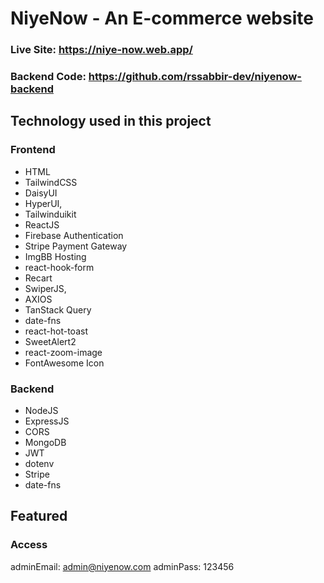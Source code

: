 # NiyeNow - An E-commerce website
### Live Site: https://niye-now.web.app/
### Backend Code: https://github.com/rssabbir-dev/niyenow-backend

## Technology used in this project
### Frontend
- HTML
- TailwindCSS
- DaisyUI
- HyperUI,
- Tailwinduikit
- ReactJS
- Firebase Authentication
- Stripe Payment Gateway
- ImgBB Hosting
- react-hook-form
- Recart
- SwiperJS,
- AXIOS
- TanStack Query
- date-fns
- react-hot-toast
- SweetAlert2
- react-zoom-image
- FontAwesome Icon

### Backend
- NodeJS
- ExpressJS
- CORS
- MongoDB
- JWT
- dotenv
- Stripe
- date-fns

## Featured

### Access
adminEmail: admin@niyenow.com
adminPass: 123456